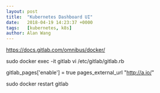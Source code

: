 ```yaml
---
layout: post
title:  "Kubernetes Dashboard UI"
date:   2018-04-19 14:23:37 +0000
tags:   [kubernetes, k8s]
author: Alan Wang
---
```


https://docs.gitlab.com/omnibus/docker/


sudo docker exec -it gitlab vi /etc/gitlab/gitlab.rb

gitlab_pages['enable'] = true
pages_external_url "http://a.io/"


sudo docker restart gitlab


